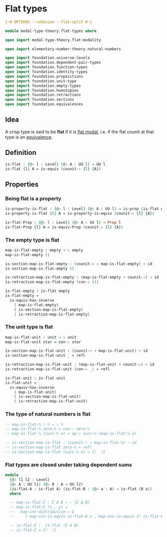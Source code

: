 # Flat types

```agda
{-# OPTIONS --cohesion --flat-split #-}

module modal-type-theory.flat-types where

open import modal-type-theory.flat-modality

open import elementary-number-theory.natural-numbers

open import foundation.universe-levels
open import foundation.dependent-pair-types
open import foundation.function-types
open import foundation.identity-types
open import foundation.propositions
open import foundation.unit-type
open import foundation.empty-types
open import foundation.homotopies
open import foundation.retractions
open import foundation.sections
open import foundation.equivalences
```

## Idea

A crisp type is said to be **flat** if it is
[flat modal](modal-type-theory.flat-modality.md), i.e. if the flat counit at
that type is an [equivalence](foundation-core.equivalences.md).

## Definition

```agda
is-flat : {@♭ l : Level} (@♭ A : UU l) → UU l
is-flat {l} A = is-equiv (counit-♭ {l} {A})
```

## Properties

### Being flat is a property

```agda
is-property-is-flat : {@♭ l : Level} (@♭ A : UU l) → is-prop (is-flat A)
is-property-is-flat {l} A = is-property-is-equiv (counit-♭ {l} {A})

is-flat-Prop : {@♭ l : Level} (@♭ A : UU l) → Prop l
is-flat-Prop {l} A = is-equiv-Prop (counit-♭ {l} {A})
```

### The empty type is flat

```agda
map-is-flat-empty : empty → ♭ empty
map-is-flat-empty ()

is-section-map-is-flat-empty : (counit-♭ ∘ map-is-flat-empty) ~ id
is-section-map-is-flat-empty ()

is-retraction-map-is-flat-empty : (map-is-flat-empty ∘ counit-♭) ~ id
is-retraction-map-is-flat-empty (con-♭ ())

is-flat-empty : is-flat empty
is-flat-empty =
  is-equiv-has-inverse
    ( map-is-flat-empty)
    ( is-section-map-is-flat-empty)
    ( is-retraction-map-is-flat-empty)
```

### The unit type is flat

```agda
map-is-flat-unit : unit → ♭ unit
map-is-flat-unit star = con-♭ star

is-section-map-is-flat-unit : (counit-♭ ∘ map-is-flat-unit) ~ id
is-section-map-is-flat-unit _ = refl

is-retraction-map-is-flat-unit : (map-is-flat-unit ∘ counit-♭) ~ id
is-retraction-map-is-flat-unit (con-♭ _) = refl

is-flat-unit : is-flat unit
is-flat-unit =
  is-equiv-has-inverse
    ( map-is-flat-unit)
    ( is-section-map-is-flat-unit)
    ( is-retraction-map-is-flat-unit)
```

### The type of natural numbers is flat

```agda
-- map-is-flat-ℕ : ℕ → ♭ ℕ
-- map-is-flat-ℕ zero-ℕ = con-♭ zero-ℕ
-- map-is-flat-ℕ (succ-ℕ n) = ap-♭ succ-ℕ (map-is-flat-ℕ n)

-- is-section-map-is-flat : (counit-♭ ∘ map-is-flat-ℕ) ~ id
-- is-section-map-is-flat zero-ℕ = refl
-- is-section-map-is-flat (succ-ℕ x) = {!  !}
```

### Flat types are closed under taking dependent sums

```agda
module _
  {@♭ l1 l2 : Level}
  (@♭ A : UU l1) (@♭ B : A → UU l2)
  (is-flat-A : is-flat A) (is-flat-B : (@♭ a : A) → is-flat (B a))
  where

  -- map-is-flat-Σ : Σ A B → ♭ (Σ A B)
  -- map-is-flat-Σ (x , y) =
  --   map-inv-distributive-♭-Σ
  --     ( map-inv-is-equiv is-flat-A x , map-inv-is-equiv {! is-flat-B x !} y)

  -- is-flat-Σ :  is-flat (Σ A B)
  -- is-flat-Σ = {!  !}
```
